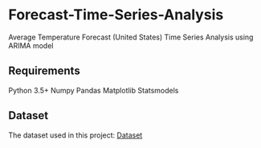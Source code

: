 # Forecast-Time-Series-Analysis
Average Temperature Forecast (United States) Time Series Analysis using ARIMA model

## Requirements

 Python 3.5+
 Numpy
 Pandas
 Matplotlib
 Statsmodels

## Dataset

The dataset used in this project: [Dataset](https://www.kaggle.com/berkeleyearth/climate-change-earth-surface-temperature-data)
